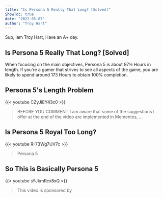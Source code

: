 ```yaml
---
title: "Is Persona 5 Really That Long? [Solved]"
ShowToc: true 
date: "2022-05-07"
author: "Troy Hart" 
---
```


Sup, iam Troy Hart, Have an A+ day.
## Is Persona 5 Really That Long? [Solved]
 When focusing on the main objectives, Persona 5 is about 97½ Hours in length. If you're a gamer that strives to see all aspects of the game, you are likely to spend around 173 Hours to obtain 100% completion.

## Persona 5's Length Problem
{{< youtube CZyJiEY43c0 >}}
>BEFORE YOU COMMENT I am aware that some of the suggestions I offer at the end of the video are implemented in Mementos, ...

## Is Persona 5 Royal Too Long?
{{< youtube R-73Wg7UV7c >}}
>Persona 5

## So This is Basically Persona 5
{{< youtube sYJkmRcx8xQ >}}
>This video is sponsored by 

